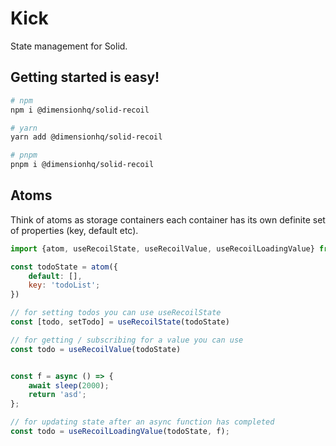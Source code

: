 # Kick
State management for Solid.

## Getting started is easy!
```bash
# npm
npm i @dimensionhq/solid-recoil

# yarn
yarn add @dimensionhq/solid-recoil

# pnpm
pnpm i @dimensionhq/solid-recoil
```

## Atoms
Think of atoms as storage containers each container has its own definite set of properties (key, default etc).

```js
import {atom, useRecoilState, useRecoilValue, useRecoilLoadingValue} from "@dimensionhq/solid-recoil"

const todoState = atom({
    default: [], 
    key: 'todoList';
})

// for setting todos you can use useRecoilState
const [todo, setTodo] = useRecoilState(todoState)

// for getting / subscribing for a value you can use
const todo = useRecoilValue(todoState)


const f = async () => {
    await sleep(2000);
    return 'asd';
};

// for updating state after an async function has completed
const todo = useRecoilLoadingValue(todoState, f);
```
